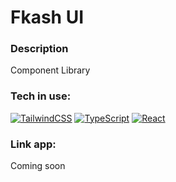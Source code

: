 # Fkash UI

### Description

Component Library

### Tech in use:

[![TailwindCSS][TailwindCSS]][TailwindCSS-url]
[![TypeScript][TypeScript]][TypeScript-url]
[![React][React.js]][React-url]

### Link app:
Coming soon

<!-- MARKDOWN LINKS & IMAGES -->

[React.js]: https://img.shields.io/badge/React-20232A?style=for-the-badge&logo=react&logoColor=61DAFB
[React-url]: https://reactjs.org/

[Next.js]: https://img.shields.io/badge/next.js-000000?style=for-the-badge&logo=nextdotjs&logoColor=white
[Next-url]: https://nextjs.org/

[TypeScript]: https://img.shields.io/badge/TypeScript-20232A?style=for-the-badge&logo=typescript&logoColor=3a7dc8
[TypeScript-url]: https://www.typescriptlang.org/

[Git]: https://img.shields.io/badge/Git-20232A?style=for-the-badge&logo=git&logoColor=f24a31
[Git-url]: https://git-scm.com/

[TailwindCSS]: https://img.shields.io/badge/TailwindCSS-20232A?style=for-the-badge&logo=tailwindcss&logoColor=61DAFB
[TailwindCSS-url]: https://tailwindcss.com/

[Redux]: https://img.shields.io/badge/Redux-20232A?style=for-the-badge&logo=redux&logoColor=7247b5

[Firebase]: https://img.shields.io/badge/Firebase-20232A?style=for-the-badge&logo=firebase&logoColor=ffcb2d

